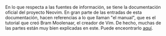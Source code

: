 



En lo que respecta a las fuentes de información, se tiene la documentación
oficial del proyecto Neovim. En gran parte de las entradas de esta
documentación, hacen referencias a lo que llaman "el manual", que es el
tutorial que creó Bram Moolenaar, el creador de Vim. De hecho, muchas de las
partes están muy bien explicadas en este. Puede enceontrarlo
[aquí][manual-moolenaar].

[manual-moolenaar]: https://neovim.io/doc/user/usr_toc.html#user-manual







